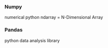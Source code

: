 ### Numpy
numerical python 
ndarray = N-Dimensional Array 

### Pandas 
python data analysis library 
